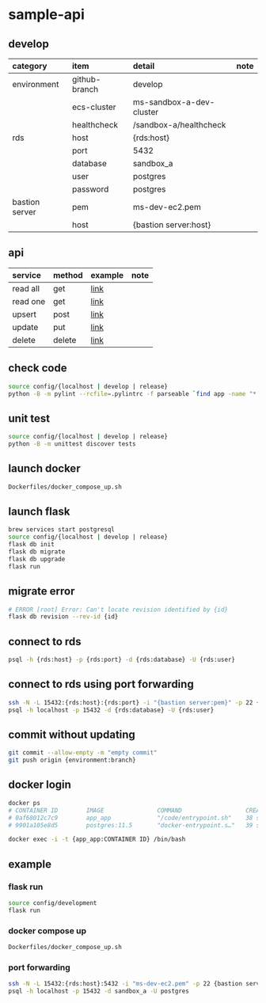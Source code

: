 # sample-api

## develop

| category       | item          | detail                   | note |
| :------------- | :------------ | :----------------------- | :--- |
| environment    | github-branch | develop                  |      |
|                | ecs-cluster   | ms-sandbox-a-dev-cluster |      |
|                | healthcheck   | /sandbox-a/healthcheck   |      |
| rds            | host          | {rds:host}               |      |
|                | port          | 5432                     |      |
|                | database      | sandbox_a                |      |
|                | user          | postgres                 |      |
|                | password      | postgres                 |      |
| bastion server | pem           | ms-dev-ec2.pem           |      |
|                | host          | {bastion server:host}    |      |

## api

| service  | method | example                                  | note |
| :------- | :----- | :--------------------------------------- | :--- |
| read all | get    | [link](app/apis/client/get_read_all.py)  |      |
| read one | get    | [link](app/apis/client/get_read_one.py)  |      |
| upsert   | post   | [link](app/apis/client/post_upsert.py)   |      |
| update   | put    | [link](app/apis/client/put_update.py)    |      |
| delete   | delete | [link](app/apis/client/delete_delete.py) |      |

## check code

```command.sh
source config/{localhost | develop | release}
python -B -m pylint --rcfile=.pylintrc -f parseable `find app -name "*.py" -not -path "app/tests"`
```

## unit test

```command.sh
source config/{localhost | develop | release}
python -B -m unittest discover tests
```

## launch docker

```command.sh
Dockerfiles/docker_compose_up.sh
```

## launch flask

```command.sh
brew services start postgresql
source config/{localhost | develop | release}
flask db init
flask db migrate
flask db upgrade
flask run
```

## migrate error

```command.sh
# ERROR [root] Error: Can't locate revision identified by {id}
flask db revision --rev-id {id}
```

## connect to rds

```command.sh
psql -h {rds:host} -p {rds:port} -d {rds:database} -U {rds:user}
```

## connect to rds using port forwarding

```command.sh
ssh -N -L 15432:{rds:host}:{rds:port} -i "{bastion server:pem}" -p 22 {bastion server:host}
psql -h localhost -p 15432 -d {rds:database} -U {rds:user}
```

## commit without updating

```command.sh
git commit --allow-empty -m "empty commit"
git push origin {environment:branch}
```

## docker login

```command.sh
docker ps
# CONTAINER ID        IMAGE               COMMAND                  CREATED             STATUS              PORTS                    NAMES
# 0af68012c7c9        app_app             "/code/entrypoint.sh"    38 seconds ago      Up 37 seconds       0.0.0.0:8000->8000/tcp   app_app_1
# 9901a105e8d5        postgres:11.5       "docker-entrypoint.s…"   39 seconds ago      Up 37 seconds       0.0.0.0:5432->5432/tcp   app_postgres_1

docker exec -i -t {app_app:CONTAINER ID} /bin/bash
```

## example

### flask run

```command.sh
source config/development
flask run
```

### docker compose up

```command.sh
Dockerfiles/docker_compose_up.sh
```

### port forwarding

```command.sh
ssh -N -L 15432:{rds:host}:5432 -i "ms-dev-ec2.pem" -p 22 {bastion server:host}
psql -h localhost -p 15432 -d sandbox_a -U postgres
```

